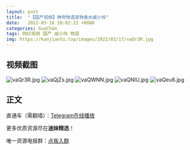 ```yaml
---
layout: post
title:  "【国产视频】神奇物语宠物香水戚小怜"
date:   2022-03-18 10:02:22 +0800
categories: GuoChan
tags: 网红视频 国产 戚小怜 物语
img: https://kanjiantu.top/images/2022/03/17/vaQr3R.jpg
---
```



## 视频截图

![vaQr3R.jpg](https://kanjiantu.top/images/2022/03/17/vaQr3R.jpg)
![vaQjZs.jpg](https://kanjiantu.top/images/2022/03/17/vaQjZs.jpg)
![vaQWNN.jpg](https://kanjiantu.top/images/2022/03/17/vaQWNN.jpg)
![vaQNlU.jpg](https://kanjiantu.top/images/2022/03/17/vaQNlU.jpg)
![vaQeu6.jpg](https://kanjiantu.top/images/2022/03/17/vaQeu6.jpg)

## 正文

直通车（需翻墙）：[Telegram在线播放](https://t.me/mimeijingxuan/139)

更多优质资源尽在**迷妹精选**！

唯一资源电报群：[点我入群](https://t.me/mimeijingxuan)


